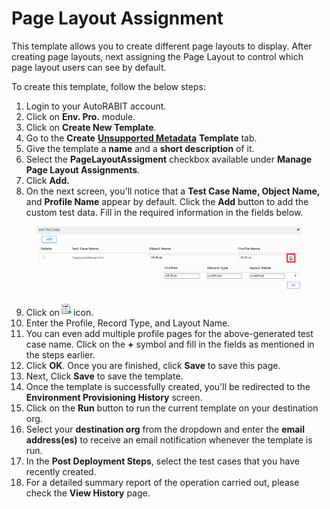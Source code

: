 # Page Layout Assignment

This template allows you to create different page layouts to display. After creating page layouts, next assigning the Page Layout to control which page layout users can see by default.

To create this template, follow the below steps:

1. Login to your AutoRABIT account.
2. Click on **Env. Pro.** module.
3. Click on **Create New Template**.
4. Go to the **Create** [**Unsupported Metadata**](./) **Template** tab.
5. Give the template a **name** and a **short description** of it.
6. Select the **PageLayoutAssigment** checkbox available under **Manage** **Page Layout Assignments**.
7. Click **Add.**
8. On the next screen, you'll notice that a **Test Case Name, Object Name,** and **Profile Name** appear by default. Click the **Add** button to add the custom test data. Fill in the required information in the fields below.

<figure><img src="../../../../../.gitbook/assets/image (81).png" alt=""><figcaption></figcaption></figure>

9. Click on![](<../../../../../.gitbook/assets/image (80).png>)icon.
10. Enter the Profile, Record Type, and Layout Name.&#x20;
11. You can even add multiple profile pages for the above-generated test case name. Click on the **+** symbol and fill in the fields as mentioned in the steps earlier.&#x20;
12. Click **OK**. Once you are finished, click **Save** to save this page.
13. Next, Click **Save** to save the template.
14. Once the template is successfully created, you'll be redirected to the **Environment Provisioning History** screen.
15. Click on the **Run** button to run the current template on your destination org.
16. Select your **destination org** from the dropdown and enter the **email address(es)** to receive an email notification whenever the template is run.
17. In the **Post Deployment Steps**, select the test cases that you have recently created.&#x20;
18. For a detailed summary report of the operation carried out, please check the **View History** page.
